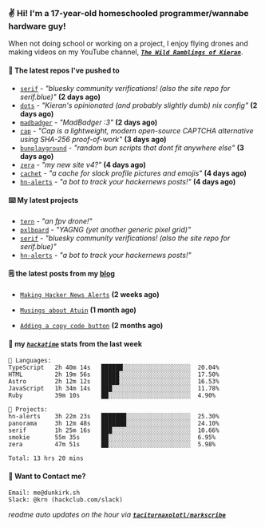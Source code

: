 ### ✌️ Hi! I'm a 17-year-old homeschooled programmer/wannabe hardware guy!

When not doing school or working on a project, I enjoy flying drones and making videos on my YouTube channel, [**_`The Wild Ramblings of Kieran`_**](https://youtube.com/@kieran.rambles).

#### 👷 The latest repos I've pushed to

- [`serif`](https://github.com/taciturnaxolotl/serif) - _"bluesky community verifications! (also the site repo for serif.blue)"_ **(2 days ago)**
- [`dots`](https://github.com/taciturnaxolotl/dots) - _"Kieran's opinionated (and probably slightly dumb) nix config"_ **(2 days ago)**
- [`madbadger`](https://github.com/taciturnaxolotl/madbadger) - _"MadBadger :3"_ **(2 days ago)**
- [`cap`](https://github.com/tiagorangel1/cap) - _"Cap is a lightweight, modern open-source CAPTCHA alternative using SHA-256 proof-of-work"_ **(3 days ago)**
- [`bunplayground`](https://github.com/taciturnaxolotl/bunplayground) - _"random bun scripts that dont fit anywhere else"_ **(3 days ago)**
- [`zera`](https://github.com/taciturnaxolotl/zera) - _"my new site v4?"_ **(4 days ago)**
- [`cachet`](https://github.com/taciturnaxolotl/cachet) - _"a cache for slack profile pictures and emojis"_ **(4 days ago)**
- [`hn-alerts`](https://github.com/taciturnaxolotl/hn-alerts) - _"a bot to track your hackernews posts!"_ **(4 days ago)**

#### ⌨️ My latest projects

- [`tern`](https://github.com/taciturnaxolotl/tern) - _"an fpv drone!"_
- [`pxlboard`](https://github.com/taciturnaxolotl/pxlboard) - _"YAGNG (yet another generic pixel grid)"_
- [`serif`](https://github.com/taciturnaxolotl/serif) - _"bluesky community verifications! (also the site repo for serif.blue)"_
- [`hn-alerts`](https://github.com/taciturnaxolotl/hn-alerts) - _"a bot to track your hackernews posts!"_

#### 🗒️ the latest posts from my [blog](https://dunkirk.sh)

- [`Making Hacker News Alerts`](https://dunkirk.sh/blog/hn-alerts/) **(2 weeks ago)**

- [`Musings about Atuin`](https://dunkirk.sh/blog/atuin/) **(1 month ago)**

- [`Adding a copy code button`](https://dunkirk.sh/blog/adding-a-copy-button/) **(2 months ago)**



#### 📡 my [_`hackatime`_](https://waka.hackclub.com) stats from the last week

```text
💾 Languages:
TypeScript   2h 40m 14s   ██████░░░░░░░░░░░░░░░░░░░  20.04%
HTML         2h 19m 56s   █████░░░░░░░░░░░░░░░░░░░░  17.50%
Astro        2h 12m 12s   █████░░░░░░░░░░░░░░░░░░░░  16.53%
JavaScript   1h 34m 14s   ███░░░░░░░░░░░░░░░░░░░░░░  11.78%
Ruby         39m 10s      ██░░░░░░░░░░░░░░░░░░░░░░░  4.90%

💼 Projects:
hn-alerts    3h 22m 23s   ███████░░░░░░░░░░░░░░░░░░  25.30%
panorama     3h 12m 48s   ███████░░░░░░░░░░░░░░░░░░  24.10%
serif        1h 25m 16s   ███░░░░░░░░░░░░░░░░░░░░░░  10.66%
smokie       55m 35s      ██░░░░░░░░░░░░░░░░░░░░░░░  6.95%
zera         47m 51s      ██░░░░░░░░░░░░░░░░░░░░░░░  5.98%

Total: 13 hrs 20 mins
```

#### 📮 Want to Contact me?

```text
Email: me@dunkirk.sh
Slack: @krn (hackclub.com/slack)
```

_readme auto updates on the hour via [**`taciturnaxolotl/markscribe`**](https://github.com/taciturnaxolotl/markscribe)_
